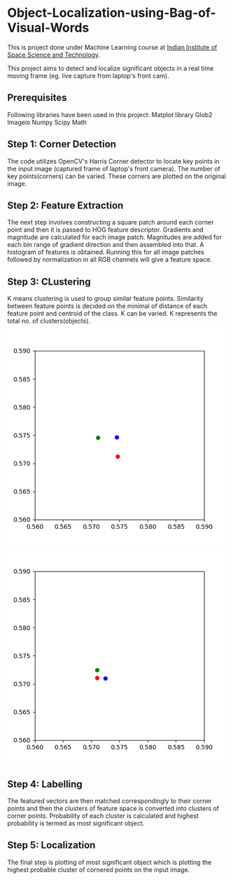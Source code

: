 # Object-Localization-using-Bag-of-Visual-Words

This is project done under Machine Learning course at [Indian Institute of Space Science
and Technology](https://iist.ac.in). 

This project aims to detect and localize significant objects in a real time moving frame (eg. live capture from laptop's front cam).

## Prerequisites
Following libraries have been used in this project:
Matplot library
Glob2
Imageio
Numpy
Scipy
Math

## Step 1: Corner Detection
The code utilizes OpenCV's Harris Corner detector to locate key points in the input image (captured frame of laptop's front camera). The number of key points(corners) can be varied. These corners are plotted on the original image.

## Step 2: Feature Extraction
The next step involves constructing a square patch around each corner point and then it is passed to HOG feature descriptor. Gradients and magnitude are calculated for each image patch. Magnitudes are added for each bin range of gradient direction and then assembled into that. A histogram of features is obtained. Running this for all image patches followed by normalization in all RGB channels will give a feature space.
## Step 3: CLustering
K means clustering is used to group similar feature points. Similarity between feature points is decided on the minimal of distance of each feature point and centroid of the class. K can be varied. K represents the total no. of clusters(objects).
![Results](Results/beforeKmeans.png)
![Results](Results/afterkmeans.png)
## Step 4: Labelling
The featured vectors are then matched correspondingly to their corner points and then the clusters of feature space is converted into clusters of corner points. Probability of each cluster is calculated and highest probability is termed as most significant object.
## Step 5: Localization
The final step is plotting of most significant object which is plotting the highest probable cluster of cornered points on the input image.
